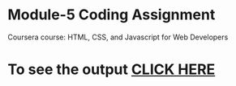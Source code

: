 
# Module-5 Coding Assignment

Coursera course: HTML, CSS, and Javascript for Web Developers

# To see the output [CLICK HERE](https://github.com/vijayshinde0001/Assignment4/blob/master/index.html)
